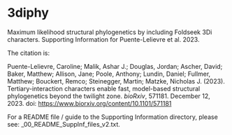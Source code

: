 # 3diphy
Maximum likelihood structural phylogenetics by including Foldseek 3Di characters. Supporting Information for Puente-Lelievre et al. 2023.

The citation is:

Puente-Lelievre, Caroline; Malik, Ashar J.; Douglas, Jordan;  Ascher, David; Baker, Matthew; Allison, Jane; Poole, Anthony; Lundin, Daniel; Fullmer, Matthew; Bouckert, Remco; Steinegger, Martin; Matzke, Nicholas J. (2023). Tertiary-interaction characters enable fast, model-based structural phylogenetics beyond the twilight zone. *bioRxiv*, 571181. December 12, 2023. doi: https://www.biorxiv.org/content/10.1101/571181

For a README file / guide to the Supporting Information directory, please see: _00_README_SuppInf_files_v2.txt.